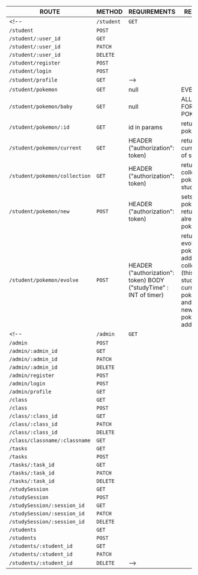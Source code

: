 | ROUTE | METHOD | REQUIREMENTS | RESPONSE |
| --- | --- | --- | --- |
<!-- | `/student` | `GET` | 
| `/student` | `POST` |
| `/student/:user_id` | `GET` |
| `/student/:user_id` | `PATCH` |
| `/student/:user_id` | `DELETE` |
| `/student/register` | `POST` |
| `/student/login` | `POST` |
| `/student/profile` | `GET` | -->
| `/student/pokemon` | `GET` | null | EVERYTHING |
| `/student/pokemon/baby` | `GET` | null | ALL FIRST FORM POKEMON |
| `/student/pokemon/:id` | `GET` | id in params | returns ONE pokemon |
| `/student/pokemon/current` | `GET` | HEADER ("authorization": token) | returns current poke of student |
| `/student/pokemon/collection` | `GET` | HEADER ("authorization": token) | returns collection of pokemon student has |
| `/student/pokemon/new` | `POST` | HEADER ("authorization": token) | sets a new pokemon or returns that already a pokemon |
| `/student/pokemon/evolve` | `POST` | HEADER ("authorization": token) BODY ("studyTime" : INT of timer) | returns evolved pokemon or adds to collection (this makes students current pokemon null and let's a new pokemon be added) |
<!-- | `/admin` | `GET` |
| `/admin` | `POST` |
| `/admin/:admin_id` | `GET` |
| `/admin/:admin_id` | `PATCH` |
| `/admin/:admin_id` | `DELETE` |
| `/admin/register` | `POST` |
| `/admin/login` | `POST` |
| `/admin/profile` | `GET` |
| `/class` | `GET` |
| `/class` | `POST` |
| `/class/:class_id` | `GET` |
| `/class/:class_id` | `PATCH` |
| `/class/:class_id` | `DELETE` |
| `/class/classname/:classname` | `GET` |
| `/tasks` | `GET` |
| `/tasks` | `POST` |
| `/tasks/:task_id` | `GET` |
| `/tasks/:task_id` | `PATCH` |
| `/tasks/:task_id` | `DELETE` |
| `/studySession` | `GET` |
| `/studySession` | `POST` |
| `/studySession/:session_id` | `GET` |
| `/studySession/:session_id` | `PATCH` |
| `/studySession/:session_id` | `DELETE` |
| `/students` | `GET` |
| `/students` | `POST` |
| `/students/:student_id` | `GET` |
| `/students/:student_id` | `PATCH` |
| `/students/:student_id` | `DELETE` | -->